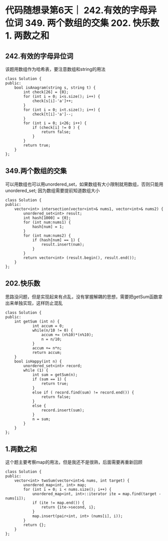 # 代码随想录第6天｜ 242.有效的字母异位词 349. 两个数组的交集 202. 快乐数 1. 两数之和  

## 242.有效的字母异位词 
该题用数组作为哈希表，要注意数组和string的用法

```
class Solution {
public:
    bool isAnagram(string s, string t) {
        int check[26] = {0};
        for (int i = 0; i<s.size(); i++) {
            check[s[i]-'a']++;
        }
        for (int i = 0; i<t.size(); i++) {
            check[t[i]-'a']--;
        }
        for (int i = 0; i<26; i++) {
            if (check[i] != 0 ) {
                return false;
            }
        }
        return true;
    }
};
```

## 349.两个数组的交集
可以用数组也可以用unordered_set，如果数组有大小限制就用数组，否则只能用unordered_set; 因为数组需要提前知道数组大小

```
class Solution {
public:
    vector<int> intersection(vector<int>& nums1, vector<int>& nums2) {
        unordered_set<int> result;
        int hash[1000] = {0};
        for (int num:nums1) {
            hash[num] = 1;
        }
        for (int num:nums2) {
            if (hash[num] == 1) {
                result.insert(num);
            }
        }
        return vector<int> (result.begin(), result.end());
    }
};
```

## 202.快乐数
思路没问题，但是实现起来有点乱，没有掌握解耦的思想，需要把getSum函数拿出来单独实现，这样防止混乱

```
class Solution {
public:
    int getSum (int n) {
            int accum = 0;
            while(n/10 != 0) {
                accum += (n%10)*(n%10);
                n = n/10;
            }
            accum += n*n;
            return accum;
    }
    bool isHappy(int n) {
        unordered_set<int> record;
        while (1) {
            int sum = getSum(n);
            if (sum == 1) {
                return true;
            }
            else if ( record.find(sum) != record.end()) {
                return false;
            }
            else {
                record.insert(sum);
            }
            n = sum;
        }
    }
};
```

## 1.两数之和  
这个题主要考察map的用法，但是我还不是很熟，后面需要再重新回顾

```
class Solution {
public:
    vector<int> twoSum(vector<int>& nums, int target) {
        unordered_map<int, int> map;
        for (int i = 0; i < nums.size(); i++) {
            unordered_map<int, int>::iterator ite = map.find(target - nums[i]);
            if (ite != map.end()) {
                return {ite->second, i};
            }
            map.insert(pair<int, int> (nums[i], i));
        }
        return {};
    }
};
```


